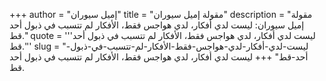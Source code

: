 +++
author = "إميل سيوران"
title = "مقولة إميل سيوران"
description = "مقولة إميل سيوران: ليست لدي أفكار، لدي هواجس فقط، الأفكار لم تتسبب في ذبول أحد قط."
quote = '''ليست لدي أفكار، لدي هواجس فقط، الأفكار لم تتسبب في ذبول أحد قط.'''
slug = "ليست-لدي-أفكار-لدي-هواجس-فقط-الأفكار-لم-تتسبب-في-ذبول-أحد-قط"
+++
ليست لدي أفكار، لدي هواجس فقط، الأفكار لم تتسبب في ذبول أحد قط.
